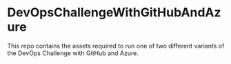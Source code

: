 # DevOpsChallengeWithGitHubAndAzure
This repo contains the assets required to run one of two different variants of the DevOps Challenge with GitHub and Azure.
